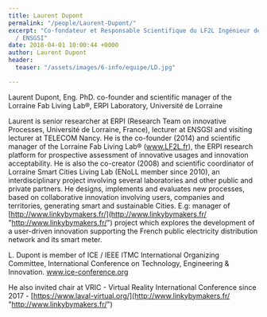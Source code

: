```yaml
---
title: Laurent Dupont
permalink: "/people/Laurent-Dupont/"
excerpt: "Co-fondateur et Responsable Scientifique du LF2L Ingénieur de Recherche ERPI
  / ENSGSI"
date: 2018-04-01 10:00:44 +0000
author: Laurent Dupont
header:
  teaser: "/assets/images/6-info/equipe/LD.jpg"

---
```

Laurent Dupont, Eng. PhD. co-founder and scientific manager of the Lorraine Fab Living Lab®, ERPI Laboratory, Université de Lorraine

 

Laurent is senior researcher at ERPI (Research Team on innovative Processes, Université de Lorraine, France), lecturer at ENSGSI and visiting lecturer at TELECOM Nancy. He is the co-founder (2014) and scientific manager of the Lorraine Fab Living Lab® (www.LF2L.fr), the ERPI research platform for prospective assessment of innovative usages and innovation acceptability. He is also the co-creator (2008) and scientific coordinator of Lorraine Smart Cities Living Lab (ENoLL member since 2010), an interdisciplinary project involving several laboratories and other public and private partners. He designs, implements and evaluates new processes, based on collaborative innovation involving users, companies and territories, generating smart and sustainable Cities. E.g: manager of [http://www.linkybymakers.fr/](http://www.linkybymakers.fr/ "http://www.linkybymakers.fr/") project which explores the development of a user-driven innovation supporting the French public electricity distribution network and its smart meter. 

L. Dupont is member of ICE / IEEE ITMC International Organizing Committee, International Conference on Technology, Engineering & Innovation. www.ice-conference.org

He also invited chair at VRIC - Virtual Reality International Conference since 2017 - [https://www.laval-virtual.org/](http://www.linkybymakers.fr/ "http://www.linkybymakers.fr/")